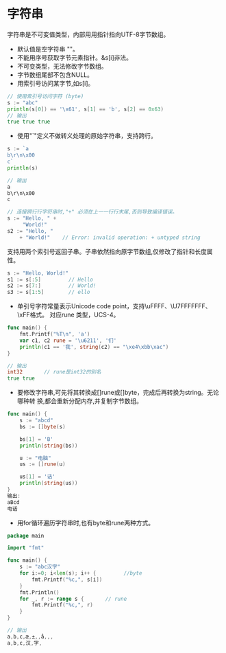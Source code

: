 
字符串
=========

字符串是不可变值类型，内部⽤用指针指向UTF-8字节数组。
- 默认值是空字符串 ""。
- 不能用序号获取字节元素指针。&s[i]非法。
- 不可变类型，无法修改字节数组。
- 字节数组尾部不包含NULL。
- 用索引号访问某字节,如s[i]。

```go
// 使用索引号访问字符 (byte)
s := "abc"
println(s[0]) == '\x61', s[1] == 'b', s[2] == 0x63)
// 输出
true true true
```

- 使用"`"定义不做转义处理的原始字符串，支持跨行。

```go
s := `a
b\r\n\x00
c`
println(s)

// 输出
a
b\r\n\x00
c

// 连接跨⾏行字符串时,"+" 必须在上⼀一⾏行末尾,否则导致编译错误。
s := "Hello, " +
     "World!"
s2 := "Hello, "
    + "World!"    // Error: invalid operation: + untyped string

```
支持用两个索引号返回子串。子串依然指向原字节数组,仅修改了指针和长度属性。
```go
s := "Hello, World!"
s1 := s[:5]         // Hello
s2 := s[7:]         // World!
s3 := s[1:5]        // ello
```
- 单引号字符常量表示Unicode code point，支持\uFFFF、\U7FFFFFFF、\xFF格式。 对应rune 类型，UCS-4。

```go
func main() {
    fmt.Printf("%T\n", 'a')
    var c1, c2 rune = '\u6211', '们'
    println(c1 == '我', string(c2) == "\xe4\xbb\xac")
}

// 输出
int32       // rune是int32的别名
true true
```
- 要修改字符串,可先将其转换成[]rune或[]byte，完成后再转换为string。无论哪种转 换,都会重新分配内存,并复制字节数组。

```go
func main() {
    s := "abcd"
    bs := []byte(s)

    bs[1] = 'B'
    println(string(bs))

    u := "电脑"
    us := []rune(u)

    us[1] = '话'
    println(string(us))
}
输出:
aBcd
电话
```

- 用for循环遍历字符串时,也有byte和rune两种方式。

```go
package main

import "fmt"

func main() {
    s := "abc汉字"
    for i:=0; i<len(s); i++ {         //byte
        fmt.Printf("%c,", s[i])
    }
    fmt.Println()
    for _, r := range s {       // rune
        fmt.Printf("%c,", r)
    }
}

// 输出
a,b,c,æ,±,,å,­,,
a,b,c,汉,字,
```
